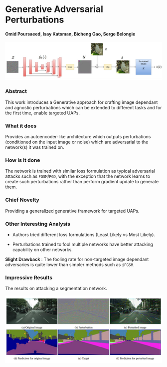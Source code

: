 # Generative Adversarial Perturbations

#### Omid Poursaeed, Isay Katsman, Bicheng Gao, Serge Belongie


<p align="center">
  <img src="img/gap.png" style= "max-height:400; width: auto;" title="Generative Adv Pert Image">
</p>

### Abstract

This work introduces a Generative approach for crafting image dependant and agnostic perturbations
which can be extended to different tasks and for the first time, enable targeted UAPs.

### What it does
Provides an autoencoder-like architecture which outputs perturbations (conditioned on the input image or noise)
which are adversarial to the network(s) it was trained on.
 
### How is it done
The network is trained with similar loss formulation as typical adversarial attacks such as `FGSM`/`PGD`,
with the exception that the network learns to create such perturbations rather than perform 
gradient update to generate them. 

### Chief Novelty
Providing a generalized generative framework for targeted UAPs.

### Other Interesting Analysis

* Authors tried different loss formulations (Least Likely vs Most Likely).

* Perturbations trained to fool multiple networks have better attacking capability on other networks. 


**Slight Drawback** : The fooling rate for non-targeted image dependant adversaries is quite lower than 
simpler methods such as `iFGSM`.

### Impressive Results

The results on attacking a segmentation network.

<p align="center">
  <img src="img/gap_result.png" style= "max-height:400; width: auto;" title="Generative Adv Pert Results">
</p>
